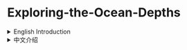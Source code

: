 # Exploring-the-Ocean-Depths

<details>

<summary>English Introduction</summary><br>

An **educational application built with Unity 3D**, allowing users to virtually explore the **Atlantic Ocean floor and marine ecosystems**.  
The project combines **real-world 3D scanned terrain data**, **interactive mini-games**, and **immersive audio-visual effects** to make ocean science more engaging and accessible.  


## 🌟 Key Features

### 🌊 Immersive Underwater Experience
- Underwater VFX (lighting, fog, refraction, scattering) simulating different diving depths  
- Ambient sound and background music for immersion  

### 🪸 Procedural Ecosystems
- **Coral colony generation algorithm** with adjustable global/local density and distribution  
- **Fish school simulation** using rule-based flocking behaviors  
- Region-based **LOD and memory optimization** for performance stability  

### 🎮 Educational Mini-Games
- **Seabed Nodules Exploration**: collect nodules and unlock related educational content  
- **Fish Growth**: play as a small fish navigating coral reefs, gradually evolving into larger species  

### ⚡ Performance Optimization
- Large-scale **3D scanned terrain streaming & chunk-based loading**  
- Combined LOD techniques reduce GPU/memory usage, ensuring **70+ FPS stable performance**  




</details>

<details>
<summary>中文介绍</summary><br>
一个基于 **Unity** 的教育体验，带领用户虚拟探索 **大西洋海底地形与生态系统**。  
项目结合 **真实地形扫描数据**、**交互式小游戏** 与 **沉浸式音效/视觉效果**，让学习海洋知识更具沉浸感与趣味性。  


## 🌟 主要特性

### 🌊 沉浸式水下体验
- 水下 VFX 效果（光照、雾效、折射、散射），模拟不同深度的潜水体验  
- 背景音乐与环境音效增强沉浸感  

### 🪸 程序化生成生态系统
- **珊瑚群落生成算法**：支持整体/局部密度、分布度调节  
- **鱼群模拟**：基于规则的群体行为，营造动态生态氛围  
- 区域级 **LOD 与内存优化**，保障流畅运行  

### 🎮 教育型小游戏
- **海底结核探索（Seabed Nodules）**：收集并触发相关知识点介绍  
- **鱼类进化（Fish Growth）**：扮演小鱼穿梭珊瑚群，逐渐进化成更大的鱼  

### ⚡ 性能优化
- 基于超大规模 **3D 扫描地形**，实现 **按区块加载与流式显示**  
- 结合 LOD 降低显存占用，保证 **70+ FPS 稳定帧率**  




</details>



